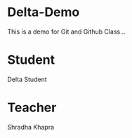 # Delta-Demo
This is a demo for Git and Github Class...

# Student
Delta Student

# Teacher
Shradha Khapra